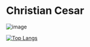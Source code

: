 # Christian Cesar

![image](https://github-readme-stats.vercel.app/api?username=christiancesar&show_icons=true&theme=radical&include_all_commits=true&count_private=true)

[![Top Langs](https://github-readme-stats.vercel.app/api/top-langs/?username=christiancesar)](https://github.com/anuraghazra/github-readme-stats)
